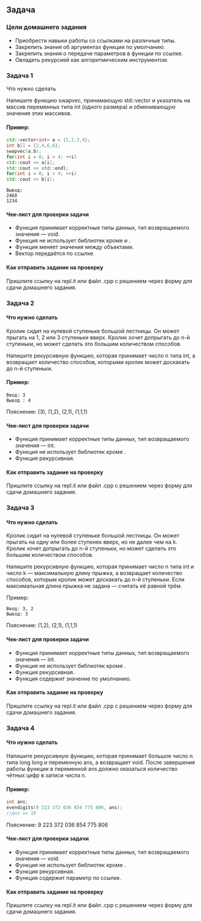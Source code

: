 ## Задача ##
### Цели домашнего задания ###
- Приобрести навыки работы со ссылками на различные типы.
- Закрепить знания об аргументах функции по умолчанию.
- Закрепить знания о передаче параметров в функции по ссылке.
- Овладеть рекурсией как алгоритмическим инструментом.


### Задача 1 ###
Что нужно сделать

Напишите функцию swapvec, принимающую std::vector<int> и указатель на массив переменных типа int (одного размера) и обменивающую значения этих массивов.

#### Пример: ####
```C++
std::vector<int> a = {1,2,3,4};
int b[] = {2,4,6,8};
swapvec(a,b);
for(int i = 0; i < 4; ++i)
std::cout << a[i];
std::cout << std::endl;
for(int i = 0; i < 4; ++i)
std::cout << b[i];
```

    Вывод:
    2468
    1234



#### Чек-лист для проверки задачи ####

- Функция принимает корректные типы данных, тип возвращаемого значения — void.
- Функция не использует библиотек кроме <iostream> и <vector>.
- Функция меняет значения между объектами.
- Вектор передаётся по ссылке.


#### Как отправить задание на проверку ####

Пришлите ссылку на repl.it или файл .срр с решением через форму для сдачи домашнего задания.



### Задача 2 ###
#### Что нужно сделать ####

Кролик сидит на нулевой ступеньке большой лестницы. Он может прыгать на 1, 2 или 3 ступеньки вверх. Кролик хочет допрыгать до n-й ступеньки, но может сделать это большим количеством способов.

Напишите рекурсивную функцию, которая принимает число n типа int, а возвращает количество способов, которыми кролик может доскакать до n-й ступеньки.

#### Пример: ####

    Ввод: 3
    Вывод : 4

Пояснение: (3), (1,2), (2,1), (1,1,1)



#### Чек-лист для проверки задачи ####

- Функция принимает корректные типы данных, тип возвращаемого значения —  int.
- Функция не использует библиотек кроме <iostream>.
- Функция рекурсивная.


#### Как отправить задание на проверку ####

Пришлите ссылку на repl.it или файл .срр с решением через форму для сдачи домашнего задания.



### Задача 3 ###
#### Что нужно сделать ####

Кролик сидит на нулевой ступеньке большой лестницы. Он может прыгать на одну или более ступенек вверх, но не далее чем на k. Кролик хочет допрыгать до n-й ступеньки, но может сделать это большим количеством способов.

Напишите рекурсивную функцию, которая принимает число n типа int и число k — максимальную длину прыжка, а возвращает количество способов, которым кролик может доскакать до n-й ступеньки. Если максимальная длина прыжка не задана — считать её равной трём.

Пример:

    Ввод: 3, 2
    Вывод: 3
Пояснение: (1,2), (2,1), (1,1,1)



#### Чек-лист для проверки задачи ####

- Функция принимает корректные типы данных, тип возвращаемого значения —  int.
- Функция не использует библиотек кроме <iostream>.
- Функция рекурсивная.
- Функция содержит значение по умолчанию.


#### Как отправить задание на проверку ####

Пришлите ссылку на repl.it или файл .срр с решением через форму для сдачи домашнего задания.



### Задача 4 ###
#### Что нужно сделать ####

Напишите рекурсивную функцию, которая принимает большое число n типа long long и переменную ans, а возвращает void. После завершения работы функции в переменной ans должно оказаться количество чётных цифр в записи числа n.

#### Пример: ####
```C++
int ans;
evendigits(9 223 372 036 854 775 806, ans);
//ans == 10
```

Пояснение: 9 223 372 036 854 775 806



#### Чек-лист для проверки задачи ####

- Функция принимает корректные типы данных, тип возвращаемого значения —  void.
- Функция не использует библиотек кроме <iostream>.
- Функция рекурсивная.
- Функция содержит параметр по ссылке.


#### Как отправить задание на проверку ####

Пришлите ссылку на repl.it или файл .срр с решением через форму для сдачи домашнего задания.